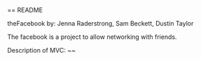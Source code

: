 == README

theFacebook
by: Jenna Raderstrong, Sam Beckett, Dustin Taylor

The facebook is a project to allow networking with friends.

Description of MVC:
~~
